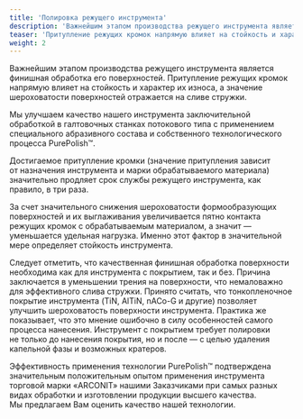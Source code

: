 ```yaml
---
title: 'Полировка режущего инструмента'
description: 'Важнейшим этапом производства режущего инструмента является финишная обработка его поверхностей. Притупление режущих кромок напрямую влияет на стойкость и характер их износа, а значение шероховатости поверхностей отражается на сливе стружки.'
teaser: 'Притупление режущих кромок напрямую влияет на стойкость и характер их износа, а значение шероховатости поверхностей отражается на сливе стружки.'
weight: 2
---
```


Важнейшим этапом производства режущего инструмента является финишная обработка его поверхностей. Притупление режущих кромок напрямую влияет на стойкость и характер их износа, а значение шероховатости поверхностей отражается на сливе стружки.

Мы улучшаем качество нашего инструмента заключительной обработкой в галтовочных станках потокового типа с применением специального абразивного состава и собственного технологического процесса PurePolish™.

Достигаемое притупление кромки (значение притупления зависит от назначения инструмента и марки обрабатываемого материала) значительно продляет срок службы режущего инструмента, как правило, в три раза.

За счет значительного снижения шероховатости формообразующих поверхностей и их выглаживания увеличивается пятно контакта режущих кромок с обрабатываемым материалом, а значит — уменьшается удельная нагрузка. Именно этот фактор в значительной мере определяет стойкость инструмента.

Следует отметить, что качественная финишная обработка поверхности необходима как для инструмента с покрытием, так и без. Причина заключается в уменьшении трения на поверхности, что немаловажно для эффективного слива стружки. Принято считать, что тонкопленочное покрытие инструмента (TiN, AlTiN, nACo-G и другие) позволяет улучшить шероховатость поверхности инструмента. Практика же показывает, что это мнение ошибочно в силу особенностей самого процесса нанесения. Инструмент с покрытием требует полировки не только до нанесения покрытия, но и после — с целью удаления капельной фазы и возможных кратеров.

Эффективность применения технологии PurePolish™ подтверждена значительным положительным опытом применения инструмента торговой марки «ARCONIT» нашими Заказчиками при самых разных видах обработки и изготовлении продукции высшего качества.
Мы предлагаем Вам оценить качество нашей технологии.
